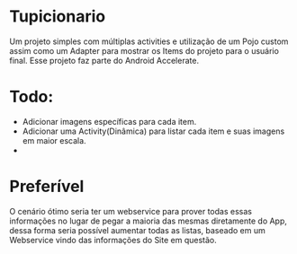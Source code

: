 # Tupicionario
Um projeto simples com múltiplas activities e utilização de um Pojo custom assim como um Adapter para mostrar os Items do projeto para o usuário final. Esse projeto faz parte do Android Accelerate. 

# Todo:
- Adicionar imagens específicas para cada item.
- Adicionar uma Activity(Dinâmica) para listar cada item e suas imagens em maior escala.
- 
# Preferível
O cenário ótimo seria ter um webservice para prover todas essas informações no lugar de pegar a maioria das mesmas diretamente do App, dessa forma seria possível aumentar todas as listas, baseado em um Webservice vindo das informações do Site em questão.
